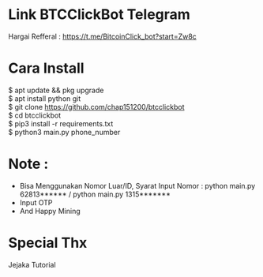 # Link BTCClickBot Telegram
Hargai Refferal : https://t.me/BitcoinClick_bot?start=Zw8c

# Cara Install 
$ apt update && pkg upgrade<br>
$ apt install python git<br>
$ git clone https://github.com/chap151200/btcclickbot<br>
$ cd btcclickbot<br>
$ pip3 install -r requirements.txt<br>
$ python3 main.py phone_number<br>

# Note :
- Bisa Menggunakan Nomor Luar/ID, Syarat Input Nomor : python main.py 62813****** / python main.py 1315*******
- Input OTP
- And Happy Mining

# Special Thx
 Jejaka Tutorial
